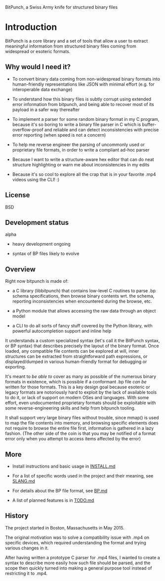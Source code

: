 BitPunch, a Swiss Army knife for structured binary files

# Introduction

BitPunch is a core library and a set of tools that allow a user to
extract meaningful information from structured binary files coming
from widespread or esoteric formats.

## Why would I need it?

- To convert binary data coming from non-widespread binary formats
  into human-friendly representations like JSON with minimal effort
  (e.g. for interoperable data exchange)

- To understand how this binary files is subtly corrupt using extended
  error information from bitpunch, and being able to recover most of
  its payload in a safer way thereafter

- To implement a parser for some random binary format in my C program,
  because it's so boring to write a binary file parser in C which is
  buffer-overflow-proof and reliable and can detect inconsistencies
  with precise error reporting (when speed is not a concern)

- To help me reverse engineer the parsing of uncommonly used or
  proprietary file formats, in order to write a compliant ad-hoc
  parser

- Because I want to write a structure-aware hex editor that can do
  neat structure highlighting or warn me about inconsistencies in my
  edits

- Because it's so cool to explore all the crap that is in your
  favorite .mp4 videos using the CLI! :)

## License

BSD

## Development status

alpha

- heavy development ongoing

- syntax of BP files likely to evolve


## Overview

Right now bitpunch is made of:

- a C library (libbitpunch) that contains low-level C routines to
  parse .bp schema specifications, then browse binary contents
  wrt. the schema, reporting inconsistencies when encountered during
  the browse, etc.

- a Python module that allows accessing the raw data through an object
  model

- a CLI to do all sorts of fancy stuff covered by the Python library,
  with powerful autocompletion support and inline help


It understands a custom specialized syntax (let's call it the BitPunch
syntax, or BP syntax) that describes precisely the layout of the
binary format. Once loaded, any compatible file contents can be
explored at will, inner structures can be extracted from
straightforward path expressions, or displayed/dumped in various
human-friendly format for debugging or exporting.

It's meant to *be able to* cover as many as possible of the numerous
binary formats in existence, which is possible if a conformant .bp
file *can be* written for those formats. This is a key design goal
because esoteric or legacy formats are notoriously hard to exploit by
the lack of available tools to do it, or lack of support on modern
OSes and languages. With some effort, even undocumented proprietary
formats should be exploitable with some reverse-engineering skills and
help from bitpunch tooling.

It shall support very large binary files without trouble, since mmap()
is used to map the file contents into memory, and browsing specific
elements does not require to browse the entire file first, information
is gathered in a lazy fashion. (The other side of the coin is that you
may be notified of a format error only when you attempt to access
items affected by the error)

## More

- Install instructions and basic usage in [INSTALL.md](INSTALL.md)

- For a list of specific words used in the project and their meaning,
  see [SLANG.md](doc/SLANG.md)

- For details about the BP file format, see [BP.md](doc/BP.md)

- A list of planned features is in [TODO.md](TODO.md)

## History

The project started in Boston, Massachusetts in May 2015.

The original motivation was to solve a compatibility issue with .mp4
on specific devices, which required understanding the format and
trying various changes in it.

After having written a prototype C parser for .mp4 files, I wanted to
create a syntax to describe more easily how such file should be
parsed, and the scope then quickly turned into making a general
purpose tool instead of restricting it to .mp4.
